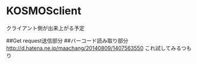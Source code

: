 # KOSMOSclient
クライアント側が出来上がる予定

##Get request送信部分
##バーコード読み取り部分
http://d.hatena.ne.jp/maachang/20140809/1407563550
これ試してみるつもり
